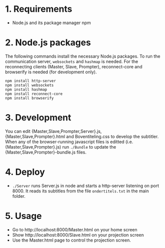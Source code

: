# 1. Requirements
- Node.js and its package manager npm

# 2. Node.js packages

The following commands install the necessary Node.js packages. To run the communication server, `websockets` and `hashmap` is needed.
For the reconnecting clients (Master, Slave, Prompter), reconnect-core and browserify is needed (for development only).

```
npm install http-server
npm install websockets
npm install hashmap
npm install reconnect-core
npm install browserify
```

# 3. Development
You can edit {Master,Slave,Prompter,Server}.js, {Master,Slave,Prompter}.html and Boventiteling.css to develop the subtitler.
When any of the browser-running javascript files is editted (i.e. {Master,Slave,Prompter}.js) run `./Bundle` to update the {Master,Slave,Prompter}-bundle.js files.

# 4. Deploy

- `./Server` runs Server.js in node and starts a http-server listening on port 8000. It reads its subtitles from the file `ondertitels.txt` in the main folder.

# 5. Usage
- Go to http://localhost:8000/Master.html on your home screen
- Show http://localhost:8000/Slave.html on your projection screen
- Use the Master.html page to control the projection screen.
